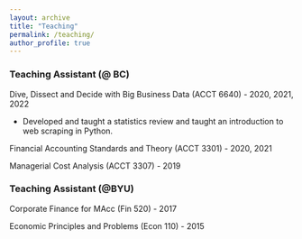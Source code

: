 ```yaml
---
layout: archive
title: "Teaching"
permalink: /teaching/
author_profile: true
---
```


<!-- Summary from teaching statement -->
### Teaching Assistant (@ BC)

<!-- #### MIT -->

Dive, Dissect and Decide with Big Business Data (ACCT 6640) - 2020, 2021, 2022

* Developed and taught a statistics review and taught an introduction to web scraping in Python.

Financial Accounting Standards and Theory (ACCT 3301) - 2020, 2021

Managerial Cost Analysis (ACCT 3307) - 2019

### Teaching Assistant (@BYU)
<!--#### BYU -->
Corporate Finance for MAcc (Fin 520) - 2017

Economic Principles and Problems (Econ 110) - 2015


